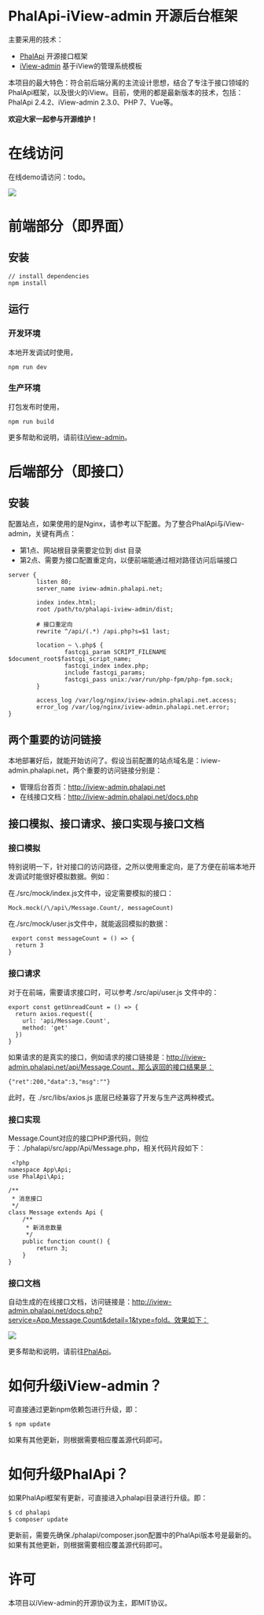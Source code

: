 # PhalApi-iView-admin 开源后台框架

主要采用的技术：

 + [PhalApi](https://github.com/phalapi/phalapi) 开源接口框架 
 + [iView-admin](https://github.com/iview/iview-admin) 基于iView的管理系统模板 

本项目的最大特色：符合前后端分离的主流设计思想，结合了专注于接口领域的PhalApi框架，以及很火的iView。目前，使用的都是最新版本的技术，包括：PhalApi 2.4.2、iView-admin 2.3.0、PHP 7、Vue等。  

**欢迎大家一起参与开源维护！**

# 在线访问

在线demo请访问：todo。

![](http://cdn7.phalapi.net/15446145211830.png)

# 前端部分（即界面）

## 安装
```
// install dependencies
npm install
```

## 运行

### 开发环境
本地开发调试时使用，
```
npm run dev
```

### 生产环境
打包发布时使用，
```
npm run build
```

更多帮助和说明，请前往[iView-admin](https://github.com/iview/iview-admin)。

# 后端部分（即接口）

## 安装

配置站点，如果使用的是Nginx，请参考以下配置。为了整合PhalApi与iView-admin，关键有两点：  

 + 第1点、网站根目录需要定位到 dist 目录
 + 第2点、需要为接口配置重定向，以便前端能通过相对路径访问后端接口

```
server {
        listen 80;
        server_name iview-admin.phalapi.net;

        index index.html;
        root /path/to/phalapi-iview-admin/dist;

        # 接口重定向
        rewrite ^/api/(.*) /api.php?s=$1 last;

        location ~ \.php$ {
                fastcgi_param SCRIPT_FILENAME $document_root$fastcgi_script_name;
                fastcgi_index index.php;
                include fastcgi_params;
                fastcgi_pass unix:/var/run/php-fpm/php-fpm.sock;
        }

        access_log /var/log/nginx/iview-admin.phalapi.net.access;
        error_log /var/log/nginx/iview-admin.phalapi.net.error;
}
```

## 两个重要的访问链接

本地部署好后，就能开始访问了。假设当前配置的站点域名是：iview-admin.phalapi.net，两个重要的访问链接分别是：

 + 管理后台首页：http://iview-admin.phalapi.net
 + 在线接口文档：http://iview-admin.phalapi.net/docs.php

## 接口模拟、接口请求、接口实现与接口文档

### 接口模拟

特别说明一下，针对接口的访问路径，之所以使用重定向，是了方便在前端本地开发调试时能很好模拟数据。例如：

在./src/mock/index.js文件中，设定需要模拟的接口：
```
Mock.mock(/\/api\/Message.Count/, messageCount)
```
在./src/mock/user.js文件中，就能返回模拟的数据：
```
 export const messageCount = () => {
  return 3
}
```

### 接口请求

对于在前端，需要请求接口时，可以参考./src/api/user.js 文件中的：
```
export const getUnreadCount = () => {
  return axios.request({
    url: 'api/Message.Count',
    method: 'get'
  })
}
```


如果请求的是真实的接口，例如请求的接口链接是：http://iview-admin.phalapi.net/api/Message.Count，那么返回的接口结果是：
```
{"ret":200,"data":3,"msg":""}
```

此时，在 ./src/libs/axios.js 底层已经兼容了开发与生产这两种模式。 

### 接口实现

Message.Count对应的接口PHP源代码，则位于：./phalapi/src/app/Api/Message.php，相关代码片段如下：
```
 <?php
namespace App\Api;
use PhalApi\Api;

/**
 * 消息接口
 */
class Message extends Api {
    /**
     * 新消息数量
     */
    public function count() {
        return 3;
    }
}    
```

### 接口文档

自动生成的在线接口文档，访问链接是：http://iview-admin.phalapi.net/docs.php?service=App.Message.Count&detail=1&type=fold。效果如下：  

![](http://cdn7.phalapi.net/15446144893453.png)


更多帮助和说明，请前往[PhalApi](https://github.com/phalapi/phalapi)。

# 如何升级iView-admin？

可直接通过更新npm依赖包进行升级，即：
```
$ npm update
```

如果有其他更新，则根据需要相应覆盖源代码即可。

# 如何升级PhalApi？

如果PhalApi框架有更新，可直接进入phalapi目录进行升级。即：
```
$ cd phalapi
$ composer update
```

更新前，需要先确保./phalapi/composer.json配置中的PhalApi版本号是最新的。如果有其他更新，则根据需要相应覆盖源代码即可。

# 许可

本项目以iView-admin的开源协议为主，即MIT协议。

